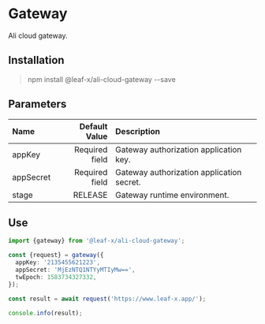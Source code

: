 # Gateway

Ali cloud gateway.

## Installation

> npm install @leaf-x/ali-cloud-gateway --save

## Parameters

| Name      |  Default Value | Description                               |
| :-------- | -------------: | :---------------------------------------- |
| appKey    | Required field | Gateway authorization application key.    |
| appSecret | Required field | Gateway authorization application secret. |
| stage     |        RELEASE | Gateway runtime environment.              |

## Use

```typescript
import {gateway} from '@leaf-x/ali-cloud-gateway';

const {request} = gateway({
  appKey: '2135455621223',
  appSecret: 'MjEzNTQ1NTYyMTIyMw==',
  twEpoch: 1583734327332,
});

const result = await request('https://www.leaf-x.app/');

console.info(result);
```
